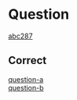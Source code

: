 # Question 
[abc287](https://atcoder.jp/contests/abc288/tasks/)  

## Correct  
[question-a](https://github.com/Thunder-Sky/AtCoder/blob/main/abc288/a/main.js)  
[question-b](https://github.com/Thunder-Sky/AtCoder/blob/main/abc288/b/main.js)
